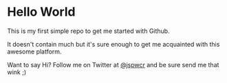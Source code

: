 # Hello World
This is my first simple repo to get me started with Github.

It doesn't contain much but it's sure enough to get me acquainted with this awesome platform.

Want to say Hi? Follow me on Twitter at [@jspwcr](https://twitter.com/jspwcr) and be sure send me that wink ;) 
